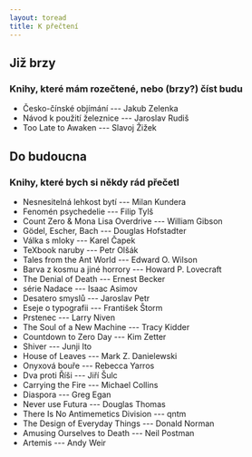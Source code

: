 ```yaml
---
layout: toread
title: K přečtení
---
```


## Již brzy
### Knihy, které mám rozečtené, nebo (brzy?) číst budu
- Česko-čínské objímání --- Jakub Zelenka
- Návod k použití železnice --- Jaroslav Rudiš
- Too Late to Awaken --- Slavoj Žižek

## Do budoucna
### Knihy, které bych si někdy rád přečetl

- Nesnesitelná lehkost bytí --- Milan Kundera
- Fenomén psychedelie --- Filip Tylš 
- Count Zero & Mona Lisa Overdrive --- William Gibson
- Gödel, Escher, Bach --- Douglas Hofstadter
- Válka s mloky --- Karel Čapek
- TeXbook naruby --- Petr Olšák
- Tales from the Ant World --- Edward O. Wilson
- Barva z kosmu a jiné horrory --- Howard P. Lovecraft
- The Denial of Death --- Ernest Becker
- série Nadace --- Isaac Asimov
- Desatero smyslů --- Jaroslav Petr
- Eseje o typografii --- František Štorm
- Prstenec --- Larry Niven
- The Soul of a New Machine --- Tracy Kidder
- Countdown to Zero Day --- Kim Zetter
- Shiver --- Junji Ito
- House of Leaves --- Mark Z. Danielewski
- Onyxová bouře --- Rebecca Yarros
- Dva proti Říši --- Jiří Šulc
- Carrying the Fire --- Michael Collins
- Diaspora --- Greg Egan
- Never use Futura --- Douglas Thomas
- There Is No Antimemetics Division --- qntm
- The Design of Everyday Things --- Donald Norman
- Amusing Ourselves to Death --- Neil Postman
- Artemis --- Andy Weir